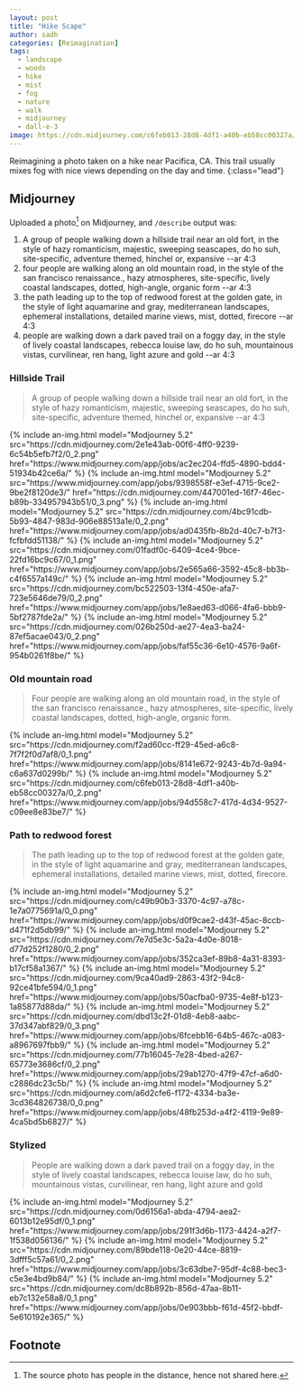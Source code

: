 ```yaml
---
layout: post
title: "Hike Scape"
author: sadh
categories: [Reimagination]
tags:
  - landscape
  - woods
  - hike
  - mist
  - fog
  - nature
  - walk
  - midjourney
  - dall-e-3
image: https://cdn.midjourney.com/c6feb013-28d8-4df1-a40b-eb58cc00327a/0_2.png
---
```


Reimagining a photo taken on a hike near Pacifica, CA. This trail usually mixes
fog with nice views depending on the day and time.
{:class="lead"}


## Midjourney

Uploaded a photo[^fn1] on Midjourney, and `/describe` output was: 


1. A group of people walking down a hillside trail near an old fort, in the 
  style of hazy romanticism, majestic, sweeping seascapes, do ho suh, 
  site-specific, adventure themed, hinchel or, expansive --ar 4:3
3. four people are walking along an old mountain road, in the style of the san 
  francisco renaissance., hazy atmospheres, site-specific, lively coastal 
  landscapes, dotted, high-angle, organic form --ar 4:3
3. the path leading up to the top of redwood forest at the golden gate, in the 
  style of light aquamarine and gray, mediterranean landscapes, ephemeral 
  installations, detailed marine views, mist, dotted, firecore --ar 4:3
4. people are walking down a dark paved trail on a foggy day, in the style of
  lively coastal landscapes, rebecca louise law, do ho suh, mountainous vistas, 
  curvilinear, ren hang, light azure and gold --ar 4:3


### Hillside Trail

> A group of people walking down a hillside trail near an old fort, in the style 
> of hazy romanticism, majestic, sweeping seascapes, do ho suh, site-specific, 
> adventure themed, hinchel or, expansive --ar 4:3

<div class="row row-cols-1 row-cols-md-2">
{% include an-img.html model="Modjourney 5.2"
src="https://cdn.midjourney.com/2e1e43ab-00f6-4ff0-9239-6c54b5efb7f2/0_2.png"
href="https://www.midjourney.com/app/jobs/ac2ec204-ffd5-4890-bdd4-51934b42ce6a/"
%}
{% include an-img.html model="Modjourney 5.2"
src="https://www.midjourney.com/app/jobs/9398558f-e3ef-4715-9ce2-9be2f8120de3/"
href="https://cdn.midjourney.com/447001ed-16f7-46ec-b89b-334957943b51/0_3.png"
%}
{% include an-img.html model="Modjourney 5.2"
src="https://cdn.midjourney.com/4bc91cdb-5b93-4847-983d-906e88513a1e/0_2.png"
href="https://www.midjourney.com/app/jobs/ad0435fb-8b2d-40c7-b7f3-fcfbfdd51138/"
%}
{% include an-img.html model="Modjourney 5.2"
src="https://cdn.midjourney.com/01fadf0c-6409-4ce4-9bce-22fd16bc9c67/0_1.png"
href="https://www.midjourney.com/app/jobs/2e565a66-3592-45c8-bb3b-c4f6557a149c/"
%}
{% include an-img.html model="Modjourney 5.2"
src="https://cdn.midjourney.com/bc522503-13f4-450e-afa7-723e5646de79/0_2.png"
href="https://www.midjourney.com/app/jobs/1e8aed63-d066-4fa6-bbb9-5bf2787fde2a/"
%}
{% include an-img.html model="Modjourney 5.2"
src="https://cdn.midjourney.com/026b250d-ae27-4ea3-ba24-87ef5acae043/0_2.png"
href="https://www.midjourney.com/app/jobs/faf55c36-6e10-4576-9a6f-954b0261f8be/"
%}
</div>

### Old mountain road

> Four people are walking along an old mountain road, in the style of the san 
> francisco renaissance., hazy atmospheres, site-specific, lively coastal 
> landscapes, dotted, high-angle, organic form.

<div class="row row-cols-1 row-cols-md-2">
{% include an-img.html model="Modjourney 5.2"
src="https://cdn.midjourney.com/f2ad60cc-ff29-45ed-a6c8-7f7f2f0d7af8/0_1.png"
href="https://www.midjourney.com/app/jobs/8141e672-9243-4b7d-9a94-c6a637d0299b/"
%}
{% include an-img.html model="Modjourney 5.2"
src="https://cdn.midjourney.com/c6feb013-28d8-4df1-a40b-eb58cc00327a/0_2.png"
href="https://www.midjourney.com/app/jobs/94d558c7-417d-4d34-9527-c09ee8e83be7/"
%}
</div>

### Path to redwood forest

> The path leading up to the top of redwood forest at the golden gate, in the 
> style of light aquamarine and gray, mediterranean landscapes, ephemeral 
> installations, detailed marine views, mist, dotted, firecore.


<div class="row row-cols-1 row-cols-md-2">
{% include an-img.html model="Modjourney 5.2"
src="https://cdn.midjourney.com/c49b90b3-3370-4c97-a78c-1e7a0775691a/0_0.png"
href="https://www.midjourney.com/app/jobs/d0f9cae2-d43f-45ac-8ccb-d471f2d5db99/"
%}
{% include an-img.html model="Modjourney 5.2"
src="https://cdn.midjourney.com/7e7d5e3c-5a2a-4d0e-8018-d77d252f1280/0_2.png"
href="https://www.midjourney.com/app/jobs/352ca3ef-89b8-4a31-8393-b17cf58a1367/"
%}
{% include an-img.html model="Modjourney 5.2"
src="https://cdn.midjourney.com/9ca40ad9-2863-43f2-94c8-92ce41bfe594/0_1.png"
href="https://www.midjourney.com/app/jobs/50acfba0-9735-4e8f-b123-1a85877d88da/"
%}
{% include an-img.html model="Modjourney 5.2"
src="https://cdn.midjourney.com/dbd13c2f-01d8-4eb8-aabc-37d347abf829/0_3.png"
href="https://www.midjourney.com/app/jobs/6fcebb16-64b5-467c-a083-a8967697fbb9/"
%}
{% include an-img.html model="Modjourney 5.2"
src="https://cdn.midjourney.com/77b16045-7e28-4bed-a267-65773e3686cf/0_2.png"
href="https://www.midjourney.com/app/jobs/29ab1270-47f9-47cf-a6d0-c2886dc23c5b/"
%}
{% include an-img.html model="Modjourney 5.2"
src="https://cdn.midjourney.com/a6d2cfe6-f172-4334-ba3e-3cd364826738/0_0.png"
href="https://www.midjourney.com/app/jobs/48fb253d-a4f2-4119-9e89-4ca5bd5b6827/"
%}
</div>

### Stylized

> People are walking down a dark paved trail on a foggy day, in the style of 
> lively coastal landscapes, rebecca louise law, do ho suh, mountainous vistas, 
> curvilinear, ren hang, light azure and gold


<div class="row row-cols-1 row-cols-md-3">
{% include an-img.html model="Modjourney 5.2"
src="https://cdn.midjourney.com/0d6156a1-abda-4794-aea2-6013b12e95df/0_1.png"
href="https://www.midjourney.com/app/jobs/291f3d6b-1173-4424-a2f7-1f538d056136/"
%}
{% include an-img.html model="Modjourney 5.2"
src="https://cdn.midjourney.com/89bde118-0e20-44ce-8819-3dfff5c57a61/0_2.png"
href="https://www.midjourney.com/app/jobs/3c63dbe7-95df-4c88-bec3-c5e3e4bd9b84/"
%}
{% include an-img.html model="Modjourney 5.2"
src="https://cdn.midjourney.com/dc8b892b-856d-47aa-8b11-eb7c132e58a8/0_1.png"
href="https://www.midjourney.com/app/jobs/0e903bbb-f61d-45f2-bbdf-5e610192e365/"
%}
</div>


## Footnote

[^fn1]: The source photo has people in the distance, hence not shared here.